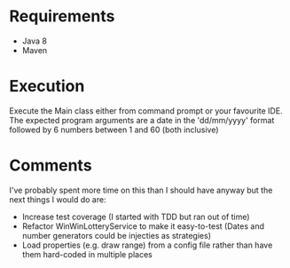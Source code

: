 # Requirements
- Java 8
- Maven

# Execution
Execute the Main class either from command prompt or your favourite IDE. The expected program arguments are a date in the 'dd/mm/yyyy' format followed by 6 numbers between 1 and 60 (both inclusive)

# Comments
I've probably spent more time on this than I should have anyway but the next things I would do are:
- Increase test coverage (I started with TDD but ran out of time)
- Refactor WinWinLotteryService to make it easy-to-test (Dates and number generators could be injecties as strategies)
- Load properties (e.g. draw range) from a config file rather than have them hard-coded in multiple places
